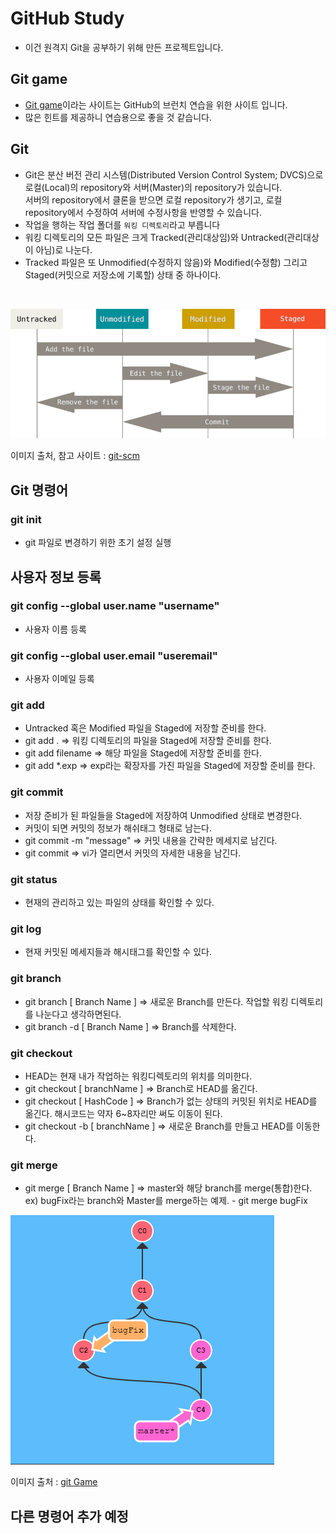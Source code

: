 # GitHub Study
- 이건 원격지 Git을 공부하기 위해 만든 프로젝트입니다.<br>

## Git game
- [Git game](https://learngitbranching.js.org/)이라는 사이트는 GitHub의 브런치 연습을 위한 사이트 입니다.<br>
- 많은 힌트를 제공하니 연습용으로 좋을 것 같습니다.

## Git
- Git은 분산 버전 관리 시스템(Distributed Version Control System; DVCS)으로 로컬(Local)의 repository와 서버(Master)의 repository가 있습니다.<br>
서버의 repository에서 클론을 받으면 로컬 repository가 생기고, 로컬 repository에서 수정하여 서버에 수정사항을 반영할 수 있습니다.
- 작업을 행하는 작업 폴더를 `워킹 디렉토리`라고 부릅니다
- 워킹 디렉토리의 모든 파일은 크게 Tracked(관리대상임)와 Untracked(관리대상이 아님)로 나눈다. 
- Tracked 파일은 또 Unmodified(수정하지 않음)와 Modified(수정함) 그리고 Staged(커밋으로 저장소에 기록할) 상태 중 하나이다. 
<br>

![깃허브의 라이프 사이클](/GitHub-Study/images/lifecycle.png)

이미지 출처, 참고 사이트 : [git-scm](https://git-scm.com/book/ko/v2/Git%EC%9D%98-%EA%B8%B0%EC%B4%88-%EC%88%98%EC%A0%95%ED%95%98%EA%B3%A0-%EC%A0%80%EC%9E%A5%EC%86%8C%EC%97%90-%EC%A0%80%EC%9E%A5%ED%95%98%EA%B8%B0)

## Git 명령어 

### git init 
- git 파일로 변경하기 위한 초기 설정 실행
## 사용자 정보 등록
### git config --global user.name "username"
- 사용자 이름 등록
### git config --global user.email "useremail"
- 사용자 이메일 등록
### git add
- Untracked 혹은 Modified 파일을 Staged에 저장할 준비를 한다.
- git add . => 워킹 디렉토리의 파일을 Staged에 저장할 준비를 한다.
- git add filename => 해당 파일을 Staged에 저장할 준비를 한다.
- git add *.exp => exp라는 확장자를 가진 파일을 Staged에 저장할 준비를 한다.
### git commit
- 저장 준비가 된 파일들을 Staged에 저장하여 Unmodified 상태로 변경한다.
- 커밋이 되면 커밋의 정보가 해쉬태그 형태로 남는다.
- git commit -m "message" => 커밋 내용을 간략한 메세지로 남긴다.
- git commit => vi가 열리면서 커밋의 자세한 내용을 남긴다.
### git status
- 현재의 관리하고 있는 파일의 상태를 확인할 수 있다.
### git log 
- 현재 커밋된 메세지들과 해시태그를 확인할 수 있다.
### git branch
- git branch [ Branch Name ] => 새로운 Branch를 만든다. 작업할 워킹 디렉토리를 나눈다고 생각하면된다.
- git branch -d [ Branch Name ] => Branch를 삭제한다.
### git checkout
- HEAD는 현재 내가 작업하는 워킹디렉토리의 위치를 의미한다.
- git checkout [ branchName ] => Branch로 HEAD를 옮긴다.
- git checkout [ HashCode ] => Branch가 없는 상태의 커밋된 위치로 HEAD를 옮긴다. 해시코드는 약자 6~8자리만 써도 이동이 된다.
- git checkout -b [ branchName ] => 새로운 Branch를 만들고 HEAD를 이동한다.
### git merge
- git merge [ Branch Name ] => master와 해당 branch를 merge(통합)한다.<br>
ex) bugFix라는 branch와 Master를 merge하는 예제. - git merge bugFix

![Git Game의 intro3](/GitHub-Study/images/gitMerge.png)

이미지 출처 : [git Game](https://learngitbranching.js.org/)

## 다른 명령어 추가 예정
